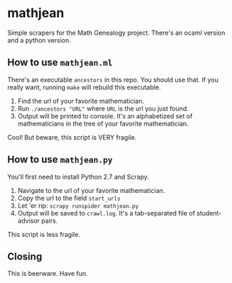 # mathjean

Simple scrapers for the Math Genealogy project.
There's an ocaml version and a python version.

## How to use `mathjean.ml`

There's an executable `ancestors` in this repo.
You should use that.
If you really want, running `make` will rebuild this executable.

1. Find the url of your favorite mathematician.
2. Run `./ancestors "URL"` where `URL` is the url you just found.
3. Output will be printed to console. It's an alphabetized set of mathematicians in the tree of your favorite mathematician.

Cool! But beware, this script is VERY fragile.

## How to use `mathjean.py`

You'll first need to install Python 2.7 and Scrapy.

1. Navigate to the url of your favorite mathematician.
2. Copy the url to the field `start_urls`
3. Let 'er rip: `scrapy runspider mathjean.py`
4. Output will be saved to `crawl.log`. It's a tab-separated file of student-advisor pairs.

This script is less fragile.

## Closing

This is beerware.
Have fun.

<!-- Ben Greenman, 2014-07-13 -->
